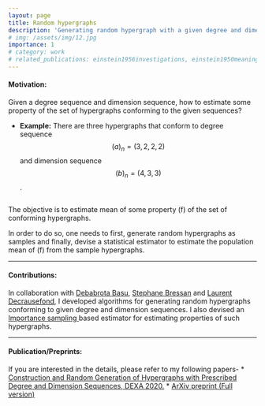 ```yaml
---
layout: page
title: Random hypergraphs
description: 'Generating random hypergraph with a given degree and dimension contraints'
# img: /assets/img/12.jpg
importance: 1
# category: work
# related_publications: einstein1956investigations, einstein1950meaning
---
```

<h4>Motivation:</h4> Given a degree sequence and dimension sequence, how to estimate some property of the set of hypergraphs conforming to the given sequences?

* <b>Example:</b>
There are three hypergraphs that conform to degree sequence $$(a)_n = (3,2,2,2)$$ and dimension sequence $$(b)_n = (4,3,3)$$.
<img class="img-fluid rounded z-depth-1" src="{{ '/assets/img/confighg.svg' | relative_url }}" alt="" title="Hypergraphs with a given degree and dimension sequence"/>
<!-- <div class="caption"> Hypergraphs with degree sequence (a)_n = (3,2,2,2) and dimension sequence $$(b)_n = (4,3,3)$$</div> -->

The objective is to estimate mean of some property \(f\) of the set of conforming hypergraphs. 
<img class="img-fluid rounded z-depth-1" src="{{ '/assets/img/appl1.svg' | relative_url }}" alt="" title="Estimating properties of the set of conforming hypergraphs"/>

In order to do so, one needs to first, generate random hypergraphs as samples and finally, devise a statistical estimator to estimate the population mean of \(f\) from the sample hypergraphs.
<hr>
<h4> Contributions: </h4>
In collaboration with <a href = "https://debabrota-basu.github.io/">Debabrota Basu</a>, <a href="https://www.comp.nus.edu.sg/~steph/"> Stephane Bressan</a> and <a href="http://decreusefond.telecom-paristech.fr/wordpress/"> Laurent Decrausefond</a>, I developed algorithms for generating random hypergraphs conforming to given degree and dimension sequences. I also devised an <a href="https://en.wikipedia.org/wiki/Importance_sampling"> Importance sampling </a> based estimator for estimating properties of such hypergraphs.
<hr>
<h4> Publication/Preprints: </h4>
If you are interested in the details, please refer to my following papers-
* <a href = "https://link.springer.com/chapter/10.1007/978-3-030-59051-2_9">Construction and Random Generation of Hypergraphs with Prescribed Degree and Dimension Sequences, DEXA 2020.<a> 
* <a href = "https://arxiv.org/pdf/2004.05429.pdf" > ArXiv preprint (Full version) </a>

<!-- <div class="caption"> Hypergraphs with a given degree and dimension sequence </div> -->

<!-- To give your project a background in the portfolio page, just add the img tag to the front matter like so:

    ---
    layout: page
    title: project
    description: a project with a background image
    img: /assets/img/12.jpg
    ---

<div class="row">
    <div class="col-sm mt-3 mt-md-0">
        {% include figure.html path="assets/img/1.jpg" title="example image" class="img-fluid rounded z-depth-1" %}
    </div>
    <div class="col-sm mt-3 mt-md-0">
        {% include figure.html path="assets/img/3.jpg" title="example image" class="img-fluid rounded z-depth-1" %}
    </div>
    <div class="col-sm mt-3 mt-md-0">
        {% include figure.html path="assets/img/5.jpg" title="example image" class="img-fluid rounded z-depth-1" %}
    </div>
</div>
<div class="caption">
    Caption photos easily. On the left, a road goes through a tunnel. Middle, leaves artistically fall in a hipster photoshoot. Right, in another hipster photoshoot, a lumberjack grasps a handful of pine needles.
</div>
<div class="row">
    <div class="col-sm mt-3 mt-md-0">
        {% include figure.html path="assets/img/5.jpg" title="example image" class="img-fluid rounded z-depth-1" %}
    </div>
</div>
<div class="caption">
    This image can also have a caption. It's like magic.
</div>

You can also put regular text between your rows of images.
Say you wanted to write a little bit about your project before you posted the rest of the images.
You describe how you toiled, sweated, *bled* for your project, and then... you reveal its glory in the next row of images.


<div class="row justify-content-sm-center">
    <div class="col-sm-8 mt-3 mt-md-0">
        {% include figure.html path="assets/img/6.jpg" title="example image" class="img-fluid rounded z-depth-1" %}
    </div>
    <div class="col-sm-4 mt-3 mt-md-0">
        {% include figure.html path="assets/img/11.jpg" title="example image" class="img-fluid rounded z-depth-1" %}
    </div>
</div>
<div class="caption">
    You can also have artistically styled 2/3 + 1/3 images, like these.
</div>


The code is simple.
Just wrap your images with `<div class="col-sm">` and place them inside `<div class="row">` (read more about the <a href="https://getbootstrap.com/docs/4.4/layout/grid/">Bootstrap Grid</a> system).
To make images responsive, add `img-fluid` class to each; for rounded corners and shadows use `rounded` and `z-depth-1` classes.
Here's the code for the last row of images above:

{% raw %}
```html
<div class="row justify-content-sm-center">
    <div class="col-sm-8 mt-3 mt-md-0">
        {% include figure.html path="assets/img/6.jpg" title="example image" class="img-fluid rounded z-depth-1" %}
    </div>
    <div class="col-sm-4 mt-3 mt-md-0">
        {% include figure.html path="assets/img/11.jpg" title="example image" class="img-fluid rounded z-depth-1" %}
    </div>
</div>
```  -->
